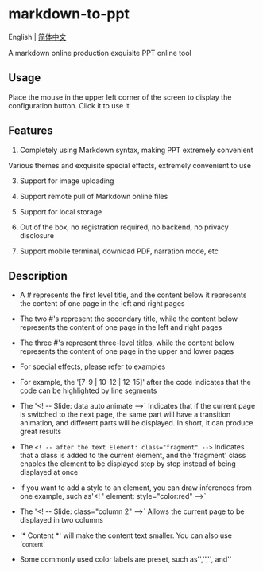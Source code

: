 # markdown-to-ppt

English | [简体中文](./README_zh.md) 

A markdown online production exquisite PPT online tool

## Usage

Place the mouse in the upper left corner of the screen to display the configuration button. Click it to use it



## Features



1. Completely using Markdown syntax, making PPT extremely convenient

Various themes and exquisite special effects, extremely convenient to use

3. Support for image uploading

4. Support remote pull of Markdown online files

5. Support for local storage

6. Out of the box, no registration required, no backend, no privacy disclosure

7. Support mobile terminal, download PDF, narration mode, etc



## Description

- A # represents the first level title, and the content below it represents the content of one page in the left and right pages

- The two #'s represent the secondary title, while the content below represents the content of one page in the left and right pages

- The three #'s represent three-level titles, while the content below represents the content of one page in the upper and lower pages

- For special effects, please refer to examples

- For example, the '[7-9 | 10-12 | 12-15]' after the code indicates that the code can be highlighted by line segments

- The '<! -- Slide: data auto animate -->` Indicates that if the current page is switched to the next page, the same part will have a transition animation, and different parts will be displayed. In short, it can produce great results

- The `<! -- after the text Element: class="fragment" -->` Indicates that a class is added to the current element, and the 'fragment' class enables the element to be displayed step by step instead of being displayed at once

- If you want to add a style to an element, you can draw inferences from one example, such as'<! ' element: style="color:red" -->`

- The '<! -- Slide: class="column 2" -->` Allows the current page to be displayed in two columns

- '* Content *' will make the content text smaller. You can also use '<small>content</small>`

- Some commonly used color labels are preset, such as'<yellow>','<red>','<green>', and'<green>'
